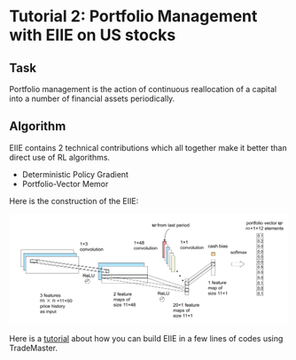 # Tutorial 2: Portfolio Management with EIIE on US stocks

## Task
Portfolio management is the action of continuous reallocation of a capital into a number of financial assets periodically.

## Algorithm
EIIE contains 2 technical contributions which all together make it better than direct use of RL algorithms.
- Deterministic Policy Gradient
- Portfolio-Vector Memor


Here is the construction of the EIIE:
<div align="center">
  <img src="./EIIE.png" width = 900 height = 200 />
</div>



Here is a [tutorial](https://github.com/DVampire/TradeMasterReBuild/tree/main/tutorial/EIIE.ipynb) about how you can build EIIE in a few lines of codes using TradeMaster.